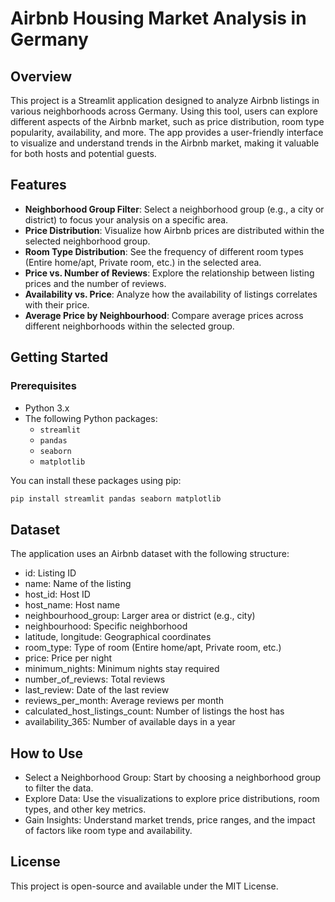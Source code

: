 # Airbnb Housing Market Analysis in Germany

## Overview
This project is a Streamlit application designed to analyze Airbnb listings in various neighborhoods across Germany. Using this tool, users can explore different aspects of the Airbnb market, such as price distribution, room type popularity, availability, and more. The app provides a user-friendly interface to visualize and understand trends in the Airbnb market, making it valuable for both hosts and potential guests.

## Features
- **Neighborhood Group Filter**: Select a neighborhood group (e.g., a city or district) to focus your analysis on a specific area.
- **Price Distribution**: Visualize how Airbnb prices are distributed within the selected neighborhood group.
- **Room Type Distribution**: See the frequency of different room types (Entire home/apt, Private room, etc.) in the selected area.
- **Price vs. Number of Reviews**: Explore the relationship between listing prices and the number of reviews.
- **Availability vs. Price**: Analyze how the availability of listings correlates with their price.
- **Average Price by Neighbourhood**: Compare average prices across different neighborhoods within the selected group.

## Getting Started

### Prerequisites
- Python 3.x
- The following Python packages:
  - `streamlit`
  - `pandas`
  - `seaborn`
  - `matplotlib`

You can install these packages using pip:

```bash
pip install streamlit pandas seaborn matplotlib
```

## Dataset
The application uses an Airbnb dataset with the following structure:

- id: Listing ID
- name: Name of the listing
- host_id: Host ID
- host_name: Host name
- neighbourhood_group: Larger area or district (e.g., city)
- neighbourhood: Specific neighborhood
- latitude, longitude: Geographical coordinates
- room_type: Type of room (Entire home/apt, Private room, etc.)
- price: Price per night
- minimum_nights: Minimum nights stay required
- number_of_reviews: Total reviews
- last_review: Date of the last review
- reviews_per_month: Average reviews per month
- calculated_host_listings_count: Number of listings the host has
- availability_365: Number of available days in a year

## How to Use
- Select a Neighborhood Group: Start by choosing a neighborhood group to filter the data.
- Explore Data: Use the visualizations to explore price distributions, room types, and other key metrics.
- Gain Insights: Understand market trends, price ranges, and the impact of factors like room type and availability.

## License
This project is open-source and available under the MIT License.